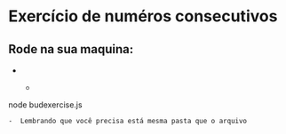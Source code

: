 # Exercício de numéros consecutivos

## Rode na sua maquina:
- - ```
node budexercise.js
```
-  Lembrando que você precisa está mesma pasta que o arquivo